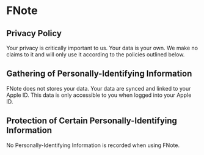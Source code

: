 # FNote

## Privacy Policy

Your privacy is critically important to us. Your data is your own. We make no claims to it and will only use it according to the policies outlined below.

## Gathering of Personally-Identifying Information

FNote does not stores your data. Your data are synced and linked to your Apple ID. This data is only accessible to you when logged into your Apple ID.

## Protection of Certain Personally-Identifying Information

No Personally-Identifying Information is recorded when using FNote.

